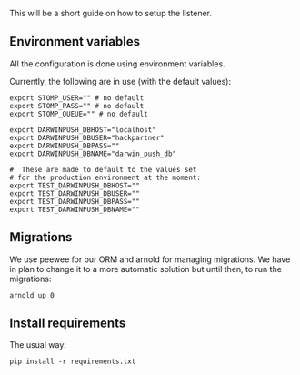 This will be a short guide on how to setup the listener.

## Environment variables

All the configuration is done using environment variables.

Currently, the following are in use (with the default values):

    export STOMP_USER="" # no default
    export STOMP_PASS="" # no default
    export STOMP_QUEUE="" # no default

    export DARWINPUSH_DBHOST="localhost" 
    export DARWINPUSH_DBUSER="hackpartner"
    export DARWINPUSH_DBPASS=""
    export DARWINPUSH_DBNAME="darwin_push_db"

    #  These are made to default to the values set
    # for the production environment at the moment:
    export TEST_DARWINPUSH_DBHOST=""
    export TEST_DARWINPUSH_DBUSER=""
    export TEST_DARWINPUSH_DBPASS=""
    export TEST_DARWINPUSH_DBNAME=""

## Migrations

We use peewee for our ORM and arnold for managing migrations. We
have in plan to change it to a more automatic solution but until
then, to run the migrations:

    arnold up 0


## Install requirements

The usual way:

    pip install -r requirements.txt
